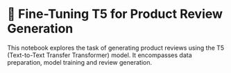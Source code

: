 # 🤖 Fine-Tuning T5 for Product Review Generation
This notebook explores the task of generating product reviews using the T5 (Text-to-Text Transfer Transformer) model. It encompasses data preparation, model training and review generation.